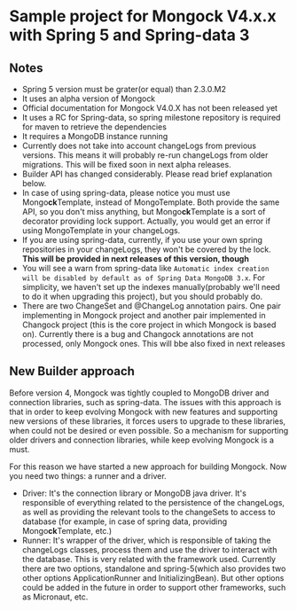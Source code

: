 
# Sample project for Mongock V4.x.x with Spring 5 and Spring-data 3

## Notes
* Spring 5 version must be grater(or equal) than 2.3.0.M2
* It uses an alpha version of Mongock
* Official documentation for Mongock V4.0.X has not been released yet
* It uses a RC for Spring-data, so spring milestone repository is required for maven to retrieve the dependencies
* It requires a MongoDB instance running
* Currently does not take into account changeLogs from previous versions. 
This means it will probably re-run changeLogs from older migrations. 
This will be fixed soon in next alpha releases.
* Builder API has changed considerably. Please read brief explanation below.
* In case of using spring-data, please notice you must use Mongo**ck**Template, instead of MongoTemplate.
Both provide the same API, so you don't miss anything, but Mongo**ck**Template is a sort of decorator providing 
lock support. Actually, you would get an error if using MongoTemplate in your changeLogs.
* If you are using spring-data, currently, if you use your own spring repositories in your changeLogs,
they won't be covered by the lock. **This will be provided in next releases of this version, though**
* You will see a warn from spring-data like `Automatic index creation will be disabled by default as of Spring Data MongoDB 3.x`.
For simplicity, we haven't set up the indexes manually(probably we'll need to do it when upgrading this project), but you should probably do.
* There are two ChangeSet and @ChangeLog annotation pairs. One pair implementing in Mongock project and another pair implemented in Changock project
(this is the core project in which Mongock is based on). Currently there is a bug and Changock annotations are not processed, only Mongock ones. This will bbe
also fixed in next releases

## New Builder approach
Before version 4, Mongock was tightly coupled to MongoDB driver and connection libraries, such as spring-data.
The issues with this approach is that in order to keep evolving Mongock with new features and supporting new versions
of these libraries, it forces users to upgrade to these libraries, when could not be desired or even possible.
So a mechanism for supporting older drivers and connection libraries, while keep evolving Mongock is a must.

For this reason we have started a new approach for building Mongock. Now you need two things: a runner and a driver.
* Driver: It's the connection library or MongoDB java driver. It's responsible of everything related to the persistence 
of the changeLogs, as well as  providing the relevant tools to the changeSets to access to database
(for example, in case of spring data, providing Mongo**ck**Template, etc.)
* Runner: It's wrapper of the driver, which is responsible of taking the changeLogs classes, process them and use
the driver to interact with the database. This is very related with the framework used. Currently there are two options, 
standalone and spring-5(which also provides two other options ApplicationRunner and InitializingBean). But other options 
could be added in the future in order to support other frameworks, such as Micronaut, etc.





